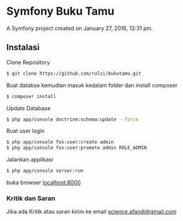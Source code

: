 # Symfony Buku Tamu

A Symfony project created on January 27, 2016, 12:31 pm.

## Instalasi
Clone Repository
```sh
$ git clone https://github.com/rulzi/bukutamu.git
```
Buat databse kemudian masuk kedalam folder dan install composer
```sh
$ composer install
```
Update Database
```sh
$ php app/console doctrine:schema:update --force
```
Buat user login
```sh
$ php app/console fos:user:create admin
$ php app/console fos:user:promote admin ROLE_ADMIN
```
Jalankan applikasi
```sh
$ php app/console server:run
```
buka browser [localhost:8000](http://localhost:8000)

### Kritik dan Saran
Jika ada Kritik atau saran kirim ke email science.afandi@gmail.com